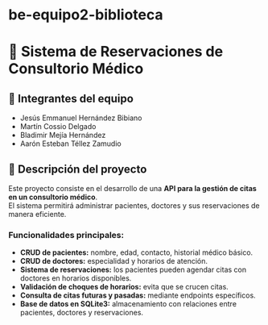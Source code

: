 # be-equipo2-biblioteca
# 📌 Sistema de Reservaciones de Consultorio Médico

## 👥 Integrantes del equipo
- Jesús Emmanuel Hernández Bibiano  
- Martín Cossio Delgado  
- Bladimir Mejía Hernández  
- Aarón Esteban Téllez Zamudio  

## 🎯 Descripción del proyecto
Este proyecto consiste en el desarrollo de una **API para la gestión de citas en un consultorio médico**.  
El sistema permitirá administrar pacientes, doctores y sus reservaciones de manera eficiente.  

### Funcionalidades principales:
- **CRUD de pacientes:** nombre, edad, contacto, historial médico básico.  
- **CRUD de doctores:** especialidad y horarios de atención.  
- **Sistema de reservaciones:** los pacientes pueden agendar citas con doctores en horarios disponibles.  
- **Validación de choques de horarios:** evita que se crucen citas.  
- **Consulta de citas futuras y pasadas:** mediante endpoints específicos.  
- **Base de datos en SQLite3:** almacenamiento con relaciones entre pacientes, doctores y reservaciones.  
